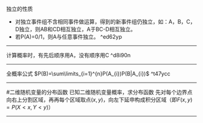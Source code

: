 独立的性质
* 对独立事件组不含相同事件做运算，得到的新事件组仍独立，如：A，B，C，D独立，则AB和CD相互独立，A于BC-D相互独立。
* 若P(A)=0/1，则A与任意事件独立。 ^ed62yp

---
计算概率时，有先后顺序用A，没有顺序用C ^d8i90n

---
全概率公式
$P(B)=\sum\limits_{i=1}^{n}P(A_{i})P(B|A_{i})$ ^t47ycc

---
#二维随机变量的分布函数 
已知二维随机变量概率，求分布函数
先对每个边界点向右上分割区域，再再每个区域取点$(x,y)$，向左下延申构成积分区域（即$F(x,y)=P(X<x,Y<y)$）

---
